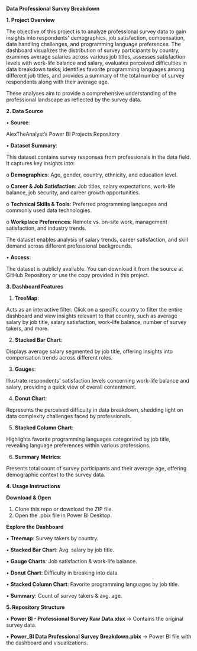 **Data Professional Survey Breakdown**

**1. Project Overview**

The objective of this project is to analyze professional survey data to gain insights into respondents' demographics, job satisfaction, 
compensation, data handling challenges, and programming language preferences. The dashboard visualizes the distribution of survey participants by country,
examines average salaries across various job titles, assesses satisfaction levels with work-life balance and salary, 
evaluates perceived difficulties in data breakdown tasks, identifies favorite programming languages among different job titles,
and provides a summary of the total number of survey respondents along with their average age.

These analyses aim to provide a comprehensive understanding of the professional landscape as reflected by the survey data. 

**2. Data Source**      

•	**Source**: 

 AlexTheAnalyst’s Power BI Projects Repository
 
•	**Dataset Summary**:

This dataset contains survey responses from professionals in the data field. It captures key insights into:

o	**Demographics**: Age, gender, country, ethnicity, and education level.

o	**Career & Job Satisfaction**: Job titles, salary expectations, work-life balance, job security, and career growth opportunities.

o	**Technical Skills & Tools**: Preferred programming languages and commonly used data technologies.

o	**Workplace Preferences**: Remote vs. on-site work, management satisfaction, and industry trends.

The dataset enables analysis of salary trends, career satisfaction, and skill demand across different professional backgrounds.

•	**Access**:

The dataset is publicly available. You can download it from the source at GitHub Repository or use the copy provided in this project.

**3. Dashboard Features**

1.	**TreeMap**:
	
Acts as an interactive filter. Click on a specific country to filter the entire dashboard and view insights relevant to that country,
such as average salary by job title, salary satisfaction, work-life balance, number of survey takers, and more.

2.	**Stacked Bar Chart**:

Displays average salary segmented by job title, offering insights into compensation trends across different roles.

3.	**Gauge**s:

Illustrate respondents' satisfaction levels concerning work-life balance and salary, providing a quick view of overall contentment.

4.	**Donut Char**t:

Represents the perceived difficulty in data breakdown, shedding light on data complexity challenges faced by professionals.

5. **Stacked Column Chart**:

Highlights favorite programming languages categorized by job title, revealing language preferences within various professions.

6.	**Summary Metrics**:

Presents total count of survey participants and their average age, offering demographic context to the survey data.

**4. Usage Instructions**

**Download & Open**
1.	Clone this repo or download the ZIP file.
2.	Open the .pbix file in Power BI Desktop.

 **Explore the Dashboard**
 
•	**Treemap**: Survey takers by country.

•	**Stacked Bar Char**t: Avg. salary by job title.

•	**Gauge Charts**: Job satisfaction & work-life balance.

•	**Donut Chart**: Difficulty in breaking into data.

•	**Stacked Column Chart**: Favorite programming languages by job title.

•	**Summary**: Count of survey takers & avg. age.

**5. Repository Structure**

•	**Power BI - Professional Survey Raw Data.xlsx** → Contains the original survey data. 

•	**Power_BI Data Professional Survey Breakdown.pbix** → Power BI file with the dashboard and visualizations.
